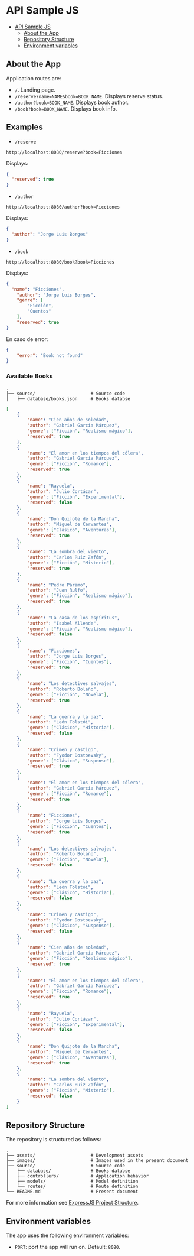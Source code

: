 # API Sample JS

- [API Sample JS](#api-sample-js)
  - [About the App](#about-the-app)
  - [Repository Structure](#repository-structure)
  - [Environment variables](#environment-variables)

## About the App

Application routes are:

- `/`. Landing page.
- `/reserve?name=NAME&book=BOOK_NAME`. Displays reserve status.
- `/author?book=BOOK_NAME`. Displays book author.
- `/book?book=BOOK_NAME`. Displays book info.

## Examples

- `/reserve`
```
http://localhost:8080/reserve?book=Ficciones
```

Displays: 
```json
{
  "reserved": true
}
```

- `/author`
```
http://localhost:8080/author?book=Ficciones
```

Displays: 
```json
{
  "author": "Jorge Luis Borges"
}
```

- `/book`
```
http://localhost:8080/book?book=Ficciones
```

Displays: 
```json
{
  "name": "Ficciones",
    "author": "Jorge Luis Borges",
    "genre": [
        "Ficción",
        "Cuentos"
    ],
    "reserved": true
}
```

En caso de error: 
```json
{
    "error": "Book not found"
}
```

### Available Books
```
.
├── source/                     # Source code
│   ├── database/books.json     # Books databse
```
```json
[
    {
        "name": "Cien años de soledad",
        "author": "Gabriel García Márquez",
        "genre": ["Ficción", "Realismo mágico"],
        "reserved": true
    },
    {
        "name": "El amor en los tiempos del cólera",
        "author": "Gabriel García Márquez",
        "genre": ["Ficción", "Romance"],
        "reserved": true
    },
    {
        "name": "Rayuela",
        "author": "Julio Cortázar",
        "genre": ["Ficción", "Experimental"],
        "reserved": false
    },
    {
        "name": "Don Quijote de la Mancha",
        "author": "Miguel de Cervantes",
        "genre": ["Clásico", "Aventuras"],
        "reserved": true
    },
    {
        "name": "La sombra del viento",
        "author": "Carlos Ruiz Zafón",
        "genre": ["Ficción", "Misterio"],
        "reserved": true
    },
    {
        "name": "Pedro Páramo",
        "author": "Juan Rulfo",
        "genre": ["Ficción", "Realismo mágico"],
        "reserved": true
    },
    {
        "name": "La casa de los espíritus",
        "author": "Isabel Allende",
        "genre": ["Ficción", "Realismo mágico"],
        "reserved": false
    },
    {
        "name": "Ficciones",
        "author": "Jorge Luis Borges",
        "genre": ["Ficción", "Cuentos"],
        "reserved": true
    },
    {
        "name": "Los detectives salvajes",
        "author": "Roberto Bolaño",
        "genre": ["Ficción", "Novela"],
        "reserved": true
    },
    {
        "name": "La guerra y la paz",
        "author": "León Tolstói",
        "genre": ["Clásico", "Historia"],
        "reserved": false
    },
    {
        "name": "Crimen y castigo",
        "author": "Fyodor Dostoevsky",
        "genre": ["Clásico", "Suspense"],
        "reserved": true
    },
    {
        "name": "El amor en los tiempos del cólera",
        "author": "Gabriel García Márquez",
        "genre": ["Ficción", "Romance"],
        "reserved": true
    },
    {
        "name": "Ficciones",
        "author": "Jorge Luis Borges",
        "genre": ["Ficción", "Cuentos"],
        "reserved": true
    },
    {
        "name": "Los detectives salvajes",
        "author": "Roberto Bolaño",
        "genre": ["Ficción", "Novela"],
        "reserved": false
    },
    {
        "name": "La guerra y la paz",
        "author": "León Tolstói",
        "genre": ["Clásico", "Historia"],
        "reserved": false
    },
    {
        "name": "Crimen y castigo",
        "author": "Fyodor Dostoevsky",
        "genre": ["Clásico", "Suspense"],
        "reserved": false
    },
    {
        "name": "Cien años de soledad",
        "author": "Gabriel García Márquez",
        "genre": ["Ficción", "Realismo mágico"],
        "reserved": true
    },
    {
        "name": "El amor en los tiempos del cólera",
        "author": "Gabriel García Márquez",
        "genre": ["Ficción", "Romance"],
        "reserved": true
    },
    {
        "name": "Rayuela",
        "author": "Julio Cortázar",
        "genre": ["Ficción", "Experimental"],
        "reserved": false
    },
    {
        "name": "Don Quijote de la Mancha",
        "author": "Miguel de Cervantes",
        "genre": ["Clásico", "Aventuras"],
        "reserved": true
    },
    {
        "name": "La sombra del viento",
        "author": "Carlos Ruiz Zafón",
        "genre": ["Ficción", "Misterio"],
        "reserved": false
    }
]
```


## Repository Structure

The repository is structured as follows:

```
.
├── assets/                     # Development assets
├── images/                     # Images used in the present document
├── source/                     # Source code
│   ├── database/               # Books databse    
│   ├── controllers/            # Application behavior    
│   ├── models/                 # Model definition 
│   └── routes/                 # Route definition
└── README.md                   # Present document
```

For more information see [ExpressJS Project Structure](https://dev.to/brianemilius/expressjs-project-structure-2ka4).

## Environment variables

The app uses the following environment variables:

- `PORT`: port the app will run on. Default: `8080`.
